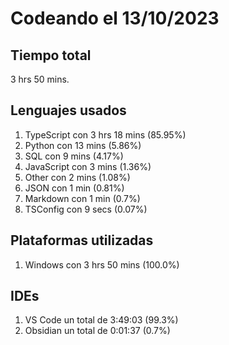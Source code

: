 # Codeando el 13/10/2023

## Tiempo total
3 hrs 50 mins.

## Lenguajes usados
1. TypeScript con 3 hrs 18 mins (85.95%)
1. Python con 13 mins (5.86%)
1. SQL con 9 mins (4.17%)
1. JavaScript con 3 mins (1.36%)
1. Other con 2 mins (1.08%)
1. JSON con 1 min (0.81%)
1. Markdown con 1 min (0.7%)
1. TSConfig con 9 secs (0.07%)

## Plataformas utilizadas
1. Windows con 3 hrs 50 mins (100.0%)

## IDEs
1. VS Code un total de 3:49:03 (99.3%)
1. Obsidian un total de 0:01:37 (0.7%)
